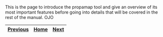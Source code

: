 This is the page to introduce the propamap tool and give an overview of its most important features before going into details that will be covered in the rest of the manual. OJO


| [Previous](#prev) | [Home](#home)     | [Next](#next) |
|-------------------|:-----------------:|--------------:|

